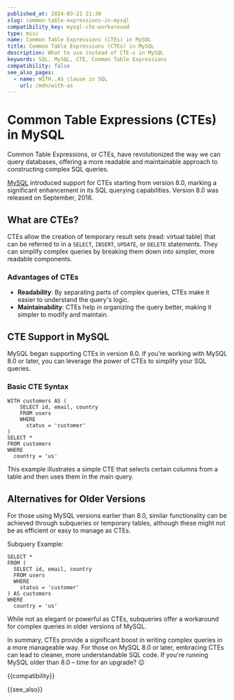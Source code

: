 ```yaml
---
published_at: 2024-03-21 21:30
slug: common-table-expressions-in-mysql
compatibility_key: mysql-cte-workaround
type: misc
name: Common Table Expressions (CTEs) in MySQL
title: Common Table Expressions (CTEs) in MySQL
description: What to use instead of CTE-s in MySQL
keywords: SQL, MySQL, CTE, Common Table Expressions
compatibility: false
see_also_pages:
  - name: WITH..AS clause in SQL
    url: /mdn/with-as
---
```


# Common Table Expressions (CTEs) in MySQL

Common Table Expressions, or CTEs, have revolutionized the way we can query databases, offering a more readable and maintainable approach to constructing complex SQL queries.

[MySQL](https://en.wikipedia.org/wiki/MySQL) introduced support for CTEs starting from version 8.0, marking a significant enhancement in its SQL querying capabilities. Version 8.0 was released on September, 2016.

## What are CTEs?

CTEs allow the creation of temporary result sets (read: virtual table) that can be referred to in a `SELECT`, `INSERT`, `UPDATE`, or `DELETE` statements. They can simplify complex queries by breaking them down into simpler, more readable components.

### Advantages of CTEs

* **Readability**: By separating parts of complex queries, CTEs make it easier to understand the query's logic.
* **Maintainability**: CTEs help in organizing the query better, making it simpler to modify and maintain.

## CTE Support in MySQL

MySQL began supporting CTEs in version 8.0. If you're working with MySQL 8.0 or later, you can leverage the power of CTEs to simplify your SQL queries.

### Basic CTE Syntax

~~~pgsql
WITH customers AS (
    SELECT id, email, country
    FROM users
    WHERE
      status = 'customer'
)
SELECT *
FROM customers
WHERE
  country = 'us'
~~~

This example illustrates a simple CTE that selects certain columns from a table and then uses them in the main query.

## Alternatives for Older Versions

For those using MySQL versions earlier than 8.0, similar functionality can be achieved through subqueries or temporary tables, although these might not be as efficient or easy to manage as CTEs.

Subquery Example:

~~~pgsql
SELECT *
FROM (
  SELECT id, email, country
  FROM users
  WHERE
    status = 'customer'
) AS customers
WHERE
  country = 'us'
~~~

While not as elegant or powerful as CTEs, subqueries offer a workaround for complex queries in older versions of MySQL.

In summary, CTEs provide a significant boost in writing complex queries in a more manageable way. For those on MySQL 8.0 or later, embracing CTEs can lead to cleaner, more understandable SQL code. If you're running MySQL older than 8.0 – time for an upgrade? :wink:

{{compatibility}}

{{see_also}}
